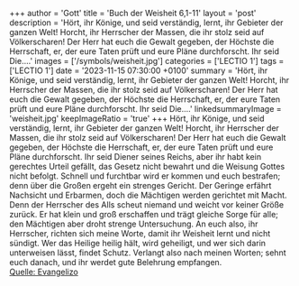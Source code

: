 +++
author = 'Gott'
title = 'Buch der Weisheit 6,1-11'
layout = 'post'
description = 'Hört, ihr Könige, und seid verständig, lernt, ihr Gebieter der ganzen Welt! Horcht, ihr Herrscher der Massen, die ihr stolz seid auf Völkerscharen! Der Herr hat euch die Gewalt gegeben, der Höchste die Herrschaft, er, der eure Taten prüft und eure Pläne durchforscht. Ihr seid Die....'
images = ['/symbols/weisheit.jpg']
categories = ['LECTIO 1']
tags = ['LECTIO 1']
date = '2023-11-15 07:30:00 +0100'
summary = 'Hört, ihr Könige, und seid verständig, lernt, ihr Gebieter der ganzen Welt! Horcht, ihr Herrscher der Massen, die ihr stolz seid auf Völkerscharen! Der Herr hat euch die Gewalt gegeben, der Höchste die Herrschaft, er, der eure Taten prüft und eure Pläne durchforscht. Ihr seid Die....'
linkedsummaryImage = 'weisheit.jpg'
keepImageRatio = 'true'
+++
Hört, ihr Könige, und seid verständig, lernt, ihr Gebieter der ganzen Welt!
Horcht, ihr Herrscher der Massen, die ihr stolz seid auf Völkerscharen!
Der Herr hat euch die Gewalt gegeben, der Höchste die Herrschaft, er, der eure Taten prüft und eure Pläne durchforscht.
Ihr seid Diener seines Reichs, aber ihr habt kein gerechtes Urteil gefällt, das Gesetz nicht bewahrt und die Weisung Gottes nicht befolgt.<!--more-->
Schnell und furchtbar wird er kommen und euch bestrafen; denn über die Großen ergeht ein strenges Gericht.
Der Geringe erfährt Nachsicht und Erbarmen, doch die Mächtigen werden gerichtet mit Macht.
Denn der Herrscher des Alls scheut niemand und weicht vor keiner Größe zurück. Er hat klein und groß erschaffen und trägt gleiche Sorge für alle;
den Mächtigen aber droht strenge Untersuchung.
An euch also, ihr Herrscher, richten sich meine Worte, damit ihr Weisheit lernt und nicht sündigt.
Wer das Heilige heilig hält, wird geheiligt, und wer sich darin unterweisen lässt, findet Schutz.
Verlangt also nach meinen Worten; sehnt euch danach, und ihr werdet gute Belehrung empfangen.<br> [Quelle: Evangelizo](https://evangeliumtagfuertag.org/DE/gospel)
